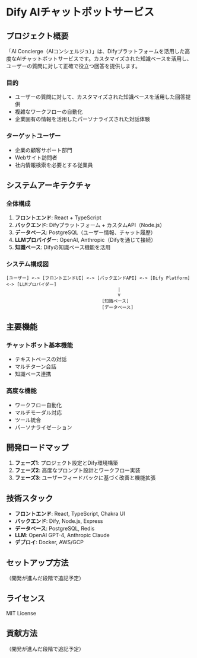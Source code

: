 # Dify AIチャットボットサービス

## プロジェクト概要

「AI Concierge（AIコンシェルジュ）」は、Difyプラットフォームを活用した高度なAIチャットボットサービスです。カスタマイズされた知識ベースを活用し、ユーザーの質問に対して正確で役立つ回答を提供します。

### 目的
- ユーザーの質問に対して、カスタマイズされた知識ベースを活用した回答提供
- 複雑なワークフローの自動化
- 企業固有の情報を活用したパーソナライズされた対話体験

### ターゲットユーザー
- 企業の顧客サポート部門
- Webサイト訪問者
- 社内情報検索を必要とする従業員

## システムアーキテクチャ

### 全体構成
1. **フロントエンド**: React + TypeScript
2. **バックエンド**: Difyプラットフォーム + カスタムAPI（Node.js）
3. **データベース**: PostgreSQL（ユーザー情報、チャット履歴）
4. **LLMプロバイダー**: OpenAI, Anthropic（Difyを通じて接続）
5. **知識ベース**: Difyの知識ベース機能を活用

### システム構成図
```
[ユーザー] <-> [フロントエンドUI] <-> [バックエンドAPI] <-> [Dify Platform] <-> [LLMプロバイダー]
                                          |
                                          v
                                    [知識ベース]
                                    [データベース]
```

## 主要機能

### チャットボット基本機能
- テキストベースの対話
- マルチターン会話
- 知識ベース連携

### 高度な機能
- ワークフロー自動化
- マルチモーダル対応
- ツール統合
- パーソナライゼーション

## 開発ロードマップ

1. **フェーズ1**: プロジェクト設定とDify環境構築
2. **フェーズ2**: 高度なプロンプト設計とワークフロー実装
3. **フェーズ3**: ユーザーフィードバックに基づく改善と機能拡張

## 技術スタック

- **フロントエンド**: React, TypeScript, Chakra UI
- **バックエンド**: Dify, Node.js, Express
- **データベース**: PostgreSQL, Redis
- **LLM**: OpenAI GPT-4, Anthropic Claude
- **デプロイ**: Docker, AWS/GCP

## セットアップ方法

（開発が進んだ段階で追記予定）

## ライセンス

MIT License

## 貢献方法

（開発が進んだ段階で追記予定）

